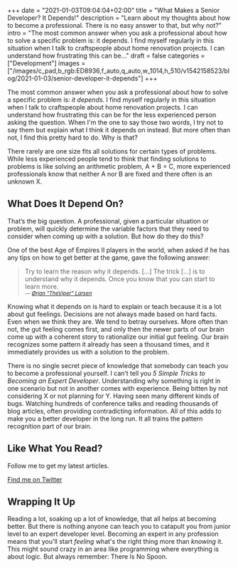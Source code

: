 +++
date = "2021-01-03T09:04:04+02:00"
title = "What Makes a Senior Developer? It Depends!"
description = "Learn about my thoughts about how to become a professional. There is no easy answer to that, but why not?"
intro = "The most common answer when you ask a professional about how to solve a specific problem is: it depends. I find myself regularly in this situation when I talk to craftspeople about home renovation projects. I can understand how frustrating this can be..."
draft = false
categories = ["Development"]
images = ["/images/c_pad,b_rgb:ED8936,f_auto,q_auto,w_1014,h_510/v1542158523/blog/2021-01-03/senior-developer-it-depends"]
+++

The most common answer when you ask a professional about how to solve a specific problem is: *it depends*. I find myself regularly in this situation when I talk to craftspeople about home renovation projects. I can understand how frustrating this can be for the less experienced person asking the question. When I'm the one to say those two words, I try not to say them but explain what I think it depends on instead. But more often than not, I find this pretty hard to do. Why is that?

There rarely are one size fits all solutions for certain types of problems. While less experienced people tend to think that finding solutions to problems is like solving an arithmetic problem, A + B = C, more experienced professionals know that neither A nor B are fixed and there often is an unknown X.

## What Does It Depend On?

That’s the big question. A professional, given a particular situation or problem, will quickly determine the variable factors that they need to consider when coming up with a solution. But how do they do this?

One of the best Age of Empires II players in the world, when asked if he has any tips on how to get better at the game, gave the following answer:

<blockquote id="the-viper">
  Try to learn the reason why it depends. [...] The trick [...] is to understand why it depends. Once you know that you can start to learn more.
  <footer>
    <cite>
      <small>— <a href="https://youtu.be/9oIMuv_FPZY?t=152">Ørjan "TheViper" Larsen</a></small>
    </cite>
  </footer>
</blockquote>

Knowing what it depends on is hard to explain or teach because it is a lot about gut feelings. Decisions are not always made based on hard facts. Even when we think they are. We tend to betray ourselves. More often than not, the gut feeling comes first, and only then the newer parts of our brain come up with a coherent story to rationalize our initial gut feeling. Our brain recognizes some pattern it already has seen a thousand times, and it immediately provides us with a solution to the problem.

There is no single secret piece of knowledge that somebody can teach you to become a professional yourself. I can’t tell you *5 Simple Tricks to Becoming an Expert Developer*. Understanding why something is right in one scenario but not in another comes with experience. Being bitten by not considering X or not planning for Y. Having seen many different kinds of bugs. Watching hundreds of conference talks and reading thousands of blog articles, often providing contradicting information. All of this adds to make you a better developer in the long run. It all trains the pattern recognition part of our brain.

<div class="c-content__broad">
  <div class="c-twitter-teaser">
    <div class="c-twitter-teaser__content">
      <h2 class="c-twitter-teaser__headline">Like What You Read?</h2>
      <p class="c-twitter-teaser__body">
        Follow me to get my latest articles.
      </p>
      <a class="c-button c-button--outline c-twitter-teaser__button" rel="nofollow" href="https://twitter.com/maoberlehner" data-event-category="link" data-event-action="click: contact" data-event-label="Twitter (article content)">
        Find me on Twitter
      </a>
    </div>
  </div>
</div>

## Wrapping It Up

Reading a lot, soaking up a lot of knowledge, that all helps at becoming better. But there is nothing anyone can teach you to catapult you from junior level to an expert developer level. Becoming an expert in any profession means that you'll start *feeling* what's the right thing more than *knowing* it. This might sound crazy in an area like programming where everything is about logic. But always remember: There Is No Spoon.
